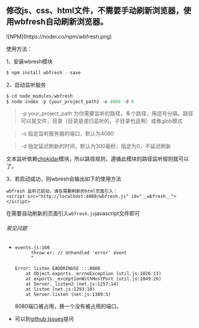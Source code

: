 ## 修改js、css、html文件，不需要手动刷新浏览器，使用wbfresh自动刷新浏览器。

<p style="text-algin:left;">![NPM](https://nodei.co/npm/wbfresh.png)</p>

使用方法：

1、安装wbresh模块

```javascript
$ npm install wbfresh --save
```

2、启动监听服务

```javascript
$ cd node_modules/wbfresh
$ node index -p {your_project_path} -o 4080 -d 0
```

> -p your_project_path 为你需要监听的路径，多个路径，用逗号分隔。路径可以是文件，目录（目录是递归监听的，子目录也适用）或者glob模式

> -o 指定监听服务器的端口，默认为4080

> -d 指定延迟刷新的时间，默认为300毫秒，指定为0，不延迟刷新

文本监听依赖[chokidar](https://github.com/paulmillr/chokidar)模块，所以路径规则，遵循此模块的路径监听规则就可以了。

3、若启动成功，则wbresh会输出如下的使用方法

```
wbfresh 监听已启动，请在需要刷新的html页面引入：
<script src="http://localhost:4080/wbfresh.js" id="__wbfresh__"></script>
```

在需要自动刷新的页面引入`wbfresh.js`javascript文件即可







###### 常见问题

- ```error
  events.js:160
        throw er; // Unhandled 'error' event
        ^

  Error: listen EADDRINUSE :::8080
      at Object.exports._errnoException (util.js:1026:11)
      at exports._exceptionWithHostPort (util.js:1049:20)
      at Server._listen2 (net.js:1257:14)
      at listen (net.js:1293:10)
      at Server.listen (net.js:1389:5)
  ```

  8080端口被占用，换一个没有被占用的端口。

- 可以到[github Issues](https://github.com/lcoder/wbfresh/issues)提问

